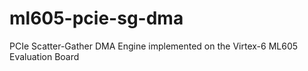 ml605-pcie-sg-dma
=================

PCIe Scatter-Gather DMA Engine implemented on the Virtex-6 ML605 Evaluation Board
